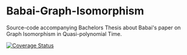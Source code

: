 # Babai-Graph-Isomorphism
Source-code accompanying Bachelors Thesis about Babai's paper on Graph Isomorphism in Quasi-polynomial Time.

[![Coverage Status](https://coveralls.io/repos/github/DBrutski/Babai-Graph-Isomorphism/badge.svg?branch=master)](https://coveralls.io/github/DBrutski/Babai-Graph-Isomorphism?branch=master)
